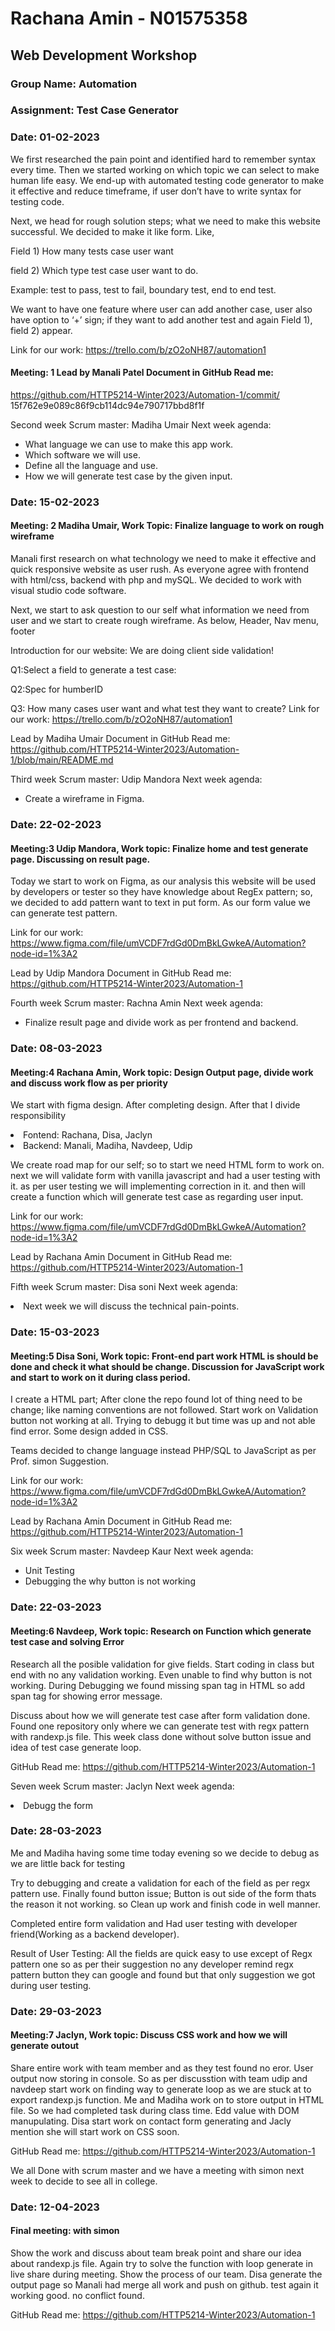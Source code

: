 <h1>Rachana Amin - N01575358</h1>

<h2>Web Development Workshop</h2>

<h3>Group Name: Automation</h3>
<h3>Assignment: Test Case Generator</h3>

<h3>Date: 01-02-2023</h3>

<p>We first researched the pain point and identified hard to remember syntax every time. Then we started working on which topic we can select to make human life easy. We end-up with automated testing code generator to make it effective and reduce timeframe, if user don’t have to write syntax for testing code.</p>

Next, we head for rough solution steps; what we need to make this website successful. We decided to make it like form. Like,

Field 1) How many tests case user want

field 2) Which type test case user want to do. 

Example: test to pass, test to fail, boundary test, end to end test.

We want to have one feature where user can add another case, user also have option to ‘+’ sign; if they want to add another test and again Field 1), field 2) appear.

Link for our work: https://trello.com/b/zO2oNH87/automation1

<h4>Meeting: 1 Lead by Manali Patel Document in GitHub Read me:</h4>

https://github.com/HTTP5214-Winter2023/Automation-1/commit/ 15f762e9e089c86f9cb114dc94e790717bbd8f1f

Second week Scrum master: Madiha Umair Next week agenda:
<ul>
 <li>What language we can use to make this app work.</li>
 <li>Which software we will use.</li>
 <li>Define all the language and use.</li>
 <li>How we will generate test case by the given input.</li>
</ul> 


<h3>Date: 15-02-2023</h3>
<h4>Meeting: 2 Madiha Umair, Work Topic: Finalize language to work on rough wireframe</h4>
 
<p>Manali first research on what technology we need to make it effective and quick responsive website as user rush. As everyone agree with frontend with html/css, backend with php and mySQL. We decided to work with visual studio code software.</p>

Next, we start to ask question to our self what information we need from user and we start to create rough wireframe. As below,
Header, Nav menu, footer

Introduction for our website: We are doing client side validation!
 
Q1:Select a field to generate a test case:

Q2:Spec for humberID

Q3: How many cases user want and what test they want to create? Link for our work:
https://trello.com/b/zO2oNH87/automation1

Lead by Madiha Umair Document in GitHub Read me:
https://github.com/HTTP5214-Winter2023/Automation-1/blob/main/README.md

Third week Scrum master: Udip Mandora Next week agenda:
<ul>
  <li>Create a wireframe in Figma.</li>
</ul>	

<h3>Date: 22-02-2023</h3>
<h4>Meeting:3 Udip Mandora, Work topic: Finalize home and test generate page. Discussing on result page.</h4>

<p>Today we start to work on Figma, as our analysis this website will be used by developers or tester so they have knowledge about RegEx pattern; so, we decided to add pattern want to text in put form. As our form value we can generate test pattern.</p>

Link for our work: https://www.figma.com/file/umVCDF7rdGd0DmBkLGwkeA/Automation?node-id=1%3A2

Lead by Udip Mandora Document in GitHub Read me: https://github.com/HTTP5214-Winter2023/Automation-1
 
Fourth week Scrum master: Rachna Amin Next week agenda:
<ul>
  <li>Finalize result page and divide work as per frontend and backend.</li>
</ul>
 
<h3>Date: 08-03-2023</h3>
<h4>Meeting:4 Rachana Amin, Work topic: Design Output page, divide work and discuss work flow as per priority</h4>

We start with figma design. After completing design. 
After that I divide responsibility
<li>Fontend: Rachana, Disa, Jaclyn</li>
<li>Backend: Manali, Madiha, Navdeep, Udip</li>

<p>We create road map for our self; so to start we need HTML form to work on. next we will validate form with vanilla javascript and had a user testing with it. as per user testing we will implementing correction in it. and then will create a function which will generate test case as regarding user input.</p>

Link for our work: https://www.figma.com/file/umVCDF7rdGd0DmBkLGwkeA/Automation?node-id=1%3A2

Lead by Rachana Amin Document in GitHub Read me:
https://github.com/HTTP5214-Winter2023/Automation-1
 
Fifth week Scrum master: Disa soni 
Next week agenda:
<li>Next week we will discuss the technical pain-points.</li>

<h3>Date: 15-03-2023</h3>
<h4>Meeting:5 Disa Soni, Work topic: Front-end part work HTML is should be done and check it what should be change. Discussion for JavaScript work and start to work on it during class period.</h4>

<p>I create a HTML part; After clone the repo found lot of thing need to be change; like naming conventions are not followed. Start work on Validation button not working at all. Trying to debugg it but time was up and not able find error.
Some design added in CSS.</p>
Teams decided to change language instead PHP/SQL to JavaScript as per Prof. simon Suggestion.

Link for our work: https://www.figma.com/file/umVCDF7rdGd0DmBkLGwkeA/Automation?node-id=1%3A2

Lead by Rachana Amin Document in GitHub Read me:
https://github.com/HTTP5214-Winter2023/Automation-1
 
Six week Scrum master: Navdeep Kaur 
Next week agenda:
<ul>
 <li>Unit Testing</li>
 <li>Debugging the why button is not working</li>
</ul>
 
<h3>Date: 22-03-2023</h3>
<h4>Meeting:6 Navdeep, Work topic: Research on Function which generate test case and solving Error </h4>
 
<p>Research all the posible validation for give fields. Start coding in class but end with no any validation working. Even unable to find why button is not working. During Debugging we found missing span tag in HTML so add span tag for showing error message.</p>
<p>Discuss about how we will generate test case after form validation done. Found one repository only where we can generate test with regx pattern with randexp.js file. This week class done without solve button issue and idea of test case generate loop.</p>

GitHub Read me: https://github.com/HTTP5214-Winter2023/Automation-1
 
Seven week Scrum master: Jaclyn 
Next week agenda:
<li>Debugg the form</li>

<h3>Date: 28-03-2023</h3>
Me and Madiha having some time today evening so we decide to debug as we are little back for testing
 
<p>Try to debugging and create a validation for each of the field as per regx pattern use. Finally found button issue; Button is out side of the form thats the reason it not working. so Clean up work and finish code in well manner.</p> 

<p>Completed entire form validation and Had user testing with developer friend(Working as a backend developer).</p>
 
<p>Result of User Testing: All the fields are quick easy to use except of Regx pattern one so as per their suggestion no any developer remind regx pattern button they can google and found but that only suggestion we got during user testing.</p>

<h3>Date: 29-03-2023</h3>
<h4>Meeting:7 Jaclyn, Work topic: Discuss CSS work and how we will generate outout </h4>
 
<p>Share entire work with team member and as they test found no eror. User output now storing in console. So as per discusstion with team udip and navdeep start work on finding way to generate loop as we are stuck at to export randexp.js function. Me and Madiha work on to store output in HTML file. So we had completed task during class time. Edd value with DOM manupulating. Disa start work on contact form generating and Jacly mention she will start work on CSS soon.</p>

GitHub Read me: https://github.com/HTTP5214-Winter2023/Automation-1
 
We all Done with scrum master and we have a meeting with simon next week to decide to see all in college.

<h3>Date: 12-04-2023</h3>
<h4>Final meeting: with simon</h4>
 
<p>Show the work and discuss about team break point and share our idea about randexp.js file. Again try to solve the function with loop generate in live share during meeting. Show the process of our team. Disa generate the output page so Manali had merge all work and push on github. test again it working good. no conflict found.<p>

GitHub Read me: https://github.com/HTTP5214-Winter2023/Automation-1

